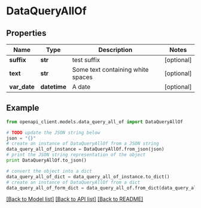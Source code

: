 # DataQueryAllOf


## Properties
Name | Type | Description | Notes
------------ | ------------- | ------------- | -------------
**suffix** | **str** | test suffix | [optional] 
**text** | **str** | Some text containing white spaces | [optional] 
**var_date** | **datetime** | A date | [optional] 

## Example

```python
from openapi_client.models.data_query_all_of import DataQueryAllOf

# TODO update the JSON string below
json = "{}"
# create an instance of DataQueryAllOf from a JSON string
data_query_all_of_instance = DataQueryAllOf.from_json(json)
# print the JSON string representation of the object
print DataQueryAllOf.to_json()

# convert the object into a dict
data_query_all_of_dict = data_query_all_of_instance.to_dict()
# create an instance of DataQueryAllOf from a dict
data_query_all_of_form_dict = data_query_all_of.from_dict(data_query_all_of_dict)
```
[[Back to Model list]](../README.md#documentation-for-models) [[Back to API list]](../README.md#documentation-for-api-endpoints) [[Back to README]](../README.md)


